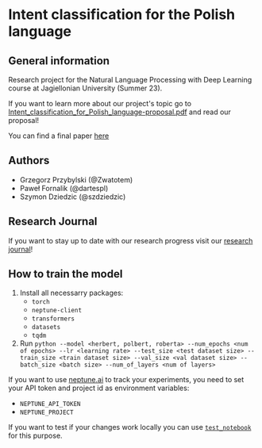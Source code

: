 # Intent classification for the Polish language

## General information

Research project for the Natural Language Processing with Deep Learning course at Jagiellonian University (Summer 23).

If you want to learn more about our project's topic go to [Intent_classification_for_Polish_language-proposal.pdf](https://github.com/szdziedzic/intent-classification-for-polish-language/blob/main/papers/Intent_classification_for_Polish_language-proposal.pdf) and read our proposal!

You can find a final paper [here](https://github.com/szdziedzic/intent-classification-for-polish-language/blob/main/papers/Intent_classification_for_Polish_language.pdf)

## Authors

- Grzegorz Przybylski (@Zwatotem)
- Paweł Fornalik (@dartespl)
- Szymon Dziedzic (@szdziedzic)

## Research Journal

If you want to stay up to date with our research progress visit our [research journal](https://github.com/szdziedzic/intent-classification-for-polish-language/blob/main/RESEARCH_JOURNAL.md)!

## How to train the model

1. Install all necessarry packages:
    - `torch`
    - `neptune-client`
    - `transformers`
    - `datasets`
    - `tqdm`
2. Run `python --model <herbert, polbert, roberta> --num_epochs <num of epochs> --lr <learning rate> --test_size <test dataset size>
--train_size <train dataset size> --val_size <val dataset size> --batch_size <batch size> --num_of_layers <num of layers>`

If you want to use [neptune.ai](https://app.neptune.ai/) to track your experiments, you need to set your API token and project id as environment variables:

- `NEPTUNE_API_TOKEN`
- `NEPTUNE_PROJECT`

If you want to test if your changes work locally you can use [`test_notebook`](https://github.com/szdziedzic/intent-classification-for-polish-language/blob/main/colab_experiments/test_notebook.ipynb) for this purpose.
